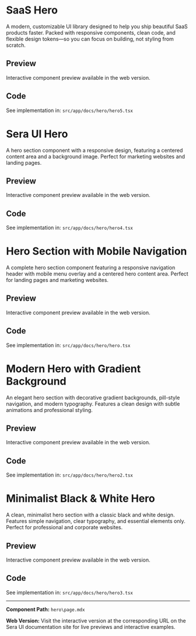 # SaaS Hero 
A modern, customizable UI library designed to help you ship beautiful SaaS products faster. Packed with responsive components, clean code, and flexible design tokens—so you can focus on building, not styling from scratch.

## Preview

Interactive component preview available in the web version.

## Code

See implementation in: `src/app/docs/hero/hero5.tsx`

#  Sera UI Hero
A hero section component with a responsive design, featuring a centered content area and a background image. Perfect for marketing websites and landing pages.

## Preview

Interactive component preview available in the web version.

## Code

See implementation in: `src/app/docs/hero/hero4.tsx`

# Hero Section with Mobile Navigation

A complete hero section component featuring a responsive navigation header with mobile menu overlay and a centered hero content area. Perfect for landing pages and marketing websites.

## Preview

Interactive component preview available in the web version.

## Code

See implementation in: `src/app/docs/hero/hero.tsx`

# Modern Hero with Gradient Background

An elegant hero section with decorative gradient backgrounds, pill-style navigation, and modern typography. Features a clean design with subtle animations and professional styling.

## Preview

Interactive component preview available in the web version.

## Code

See implementation in: `src/app/docs/hero/hero2.tsx`

# Minimalist Black & White Hero

A clean, minimalist hero section with a classic black and white design. Features simple navigation, clear typography, and essential elements only. Perfect for professional and corporate websites.

## Preview

Interactive component preview available in the web version.

## Code

See implementation in: `src/app/docs/hero/hero3.tsx`

---

**Component Path:** `hero\page.mdx`

**Web Version:** Visit the interactive version at the corresponding URL on the Sera UI documentation site for live previews and interactive examples.
